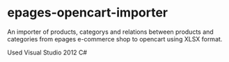 # epages-opencart-importer
An importer of products, categorys and relations between products and categories 
from epages e-commerce shop to opencart using XLSX format.

Used Visual Studio 2012 C#
